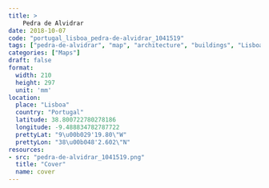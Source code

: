 ```yaml
---
title: > 
    Pedra de Alvidrar
date: 2018-10-07
code: "portugal_lisboa_pedra-de-alvidrar_1041519"
tags: ["pedra-de-alvidrar", "map", "architecture", "buildings", "Lisboa", "Portugal"]
categories: ["Maps"]
draft: false
format:
  width: 210
  height: 297
  unit: 'mm'
location:
  place: "Lisboa"
  country: "Portugal"
  latitude: 38.800722780278186
  longitude: -9.488834782787722
  prettyLat: "9\u00b029'19.80\"W"
  prettyLon: "38\u00b048'2.602\"N"
resources:
- src: "pedra-de-alvidrar_1041519.png"
  title: "Cover"
  name: cover
---
```

